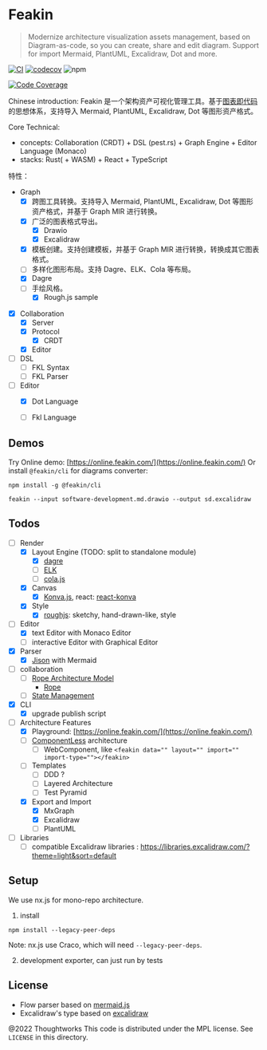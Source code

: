 # Feakin

> Modernize architecture visualization assets management, based on Diagram-as-code, so you can create, share and edit diagram. Support for import Mermaid, PlantUML, Excalidraw, Dot and more.

[![CI](https://github.com/feakin/feakin/actions/workflows/ci.yml/badge.svg)](https://github.com/feakin/feakin/actions/workflows/ci.yml) [![codecov](https://codecov.io/gh/feakin/feakin/branch/master/graph/badge.svg?token=XO0930Z3TE)](https://codecov.io/gh/feakin/feakin) ![npm](https://img.shields.io/npm/v/@feakin/parser)

[![Code Coverage](https://codecov.io/gh/feakin/feakin/branch/master/graphs/tree.svg?token=XO0930Z3TE)](https://app.codecov.io/gh/feakin/feakin)

Chinese introduction: Feakin 是一个架构资产可视化管理工具。基于[图表即代码](https://www.phodal.com/blog/diagram-as-code/) 的思想体系，支持导入 Mermaid, PlantUML, Excalidraw, Dot 等图形资产格式。

Core Technical: 

- concepts: Collaboration (CRDT) + DSL (pest.rs) + Graph Engine + Editor Language (Monaco)
- stacks: Rust( + WASM) + React + TypeScript

特性：

- Graph
  - [x] 跨图工具转换。支持导入 Mermaid, PlantUML, Excalidraw, Dot 等图形资产格式，并基于 Graph MIR 进行转换。
  - [x] 广泛的图表格式导出。
    - [x] Drawio
    - [x] Excalidraw
  - [x] 模板创建。支持创建模板，并基于 Graph MIR 进行转换，转换成其它图表格式。
  - [ ] 多样化图形布局。支持 Dagre、ELK、Cola 等布局。
  - [x] Dagre
  - [ ] 手绘风格。
    - [x] Rough.js sample
- [x] Collaboration
  - [x] Server
  - [x] Protocol
    - [x] CRDT
  - [x] Editor
- [ ] DSL
  - [ ] FKL Syntax
  - [ ] FKL Parser
- [ ] Editor
  - [x] Dot Language
  - [ ] Fkl Language 

  
## Demos

Try Online demo: [https://online.feakin.com/](https://online.feakin.com/) Or install `@feakin/cli` for diagrams converter: 

```shell
npm install -g @feakin/cli

feakin --input software-development.md.drawio --output sd.excalidraw
```

## Todos

- [ ] Render
  - [x] Layout Engine (TODO: split to standalone module)
    - [x] [dagre](https://github.com/dagrejs/dagre)
    - [ ] [ELK](https://github.com/kieler/elkjs)
    - [ ] [cola.js](https://ialab.it.monash.edu/webcola/)
  - [x] Canvas
    - [x] [Konva.js](https://github.com/konvajs/konva), react: [react-konva](https://github.com/konvajs/react-konva)
  - [x] Style
    - [x] [roughjs](https://github.com/rough-stuff/rough): sketchy, hand-drawn-like, style
- [ ] Editor
  - [x] text Editor with Monaco Editor
  - [ ] interactive Editor with Graphical Editor
- [x] Parser
  - [x] [Jison](https://github.com/zaach/jison) with Mermaid
- [ ] collaboration
  - [ ] [Rope Architecture Model](https://blog.jetbrains.com/zh-hans/fleet/2022/02/fleet-below-deck-part-ii-breaking-down-the-editor/)
    - [Rope](https://github.com/component/rope)
  - [ ] [State Management](https://blog.jetbrains.com/zh-hans/fleet/2022/06/fleet-below-deck-part-iii-state-management/)
- [x] CLI
  - [x] upgrade publish script
- [ ] Architecture Features
  - [x] Playground: [https://online.feakin.com/](https://online.feakin.com/)
  - [ ] [ComponentLess](https://componentless.com/) architecture
    - [ ] WebComponent, like `<feakin data="" layout="" import="" import-type=""></feakin>`
  - [ ] Templates
    - [ ] DDD ?
    - [ ] Layered Architecture
    - [ ] Test Pyramid
  - [x] Export and Import
    - [x] MxGraph
    - [x] Excalidraw
    - [ ] PlantUML
- [ ] Libraries
  - [ ] compatible Excalidraw libraries : https://libraries.excalidraw.com/?theme=light&sort=default

## Setup

We use nx.js for mono-repo architecture.

1. install

```shell
npm install --legacy-peer-deps
```

Note: nx.js use Craco, which will need `--legacy-peer-deps`.

2. development exporter, can just run by tests

## License

- Flow parser based on [mermaid.js](https://github.com/mermaid-js/)
- Excalidraw's type based on [excalidraw](https://github.com/excalidraw/excalidraw)

@2022 Thoughtworks This code is distributed under the MPL license. See `LICENSE` in this directory.
